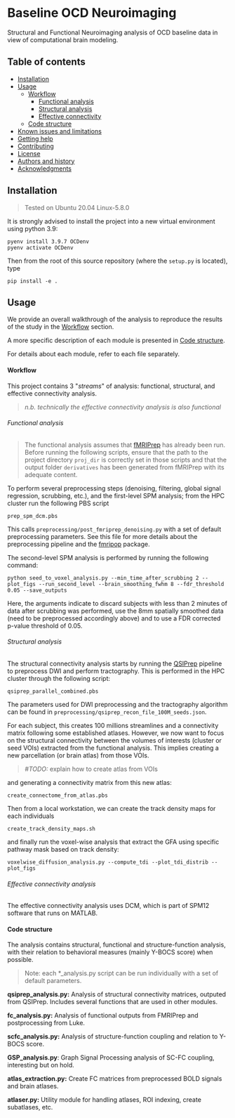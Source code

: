 Baseline OCD Neuroimaging
=========================================
Structural and Functional Neuroimaging analysis of OCD baseline data in view of computational brain modeling.

<!-- dependencies: pybct, h5py, nibabel, nilearn, pandas, scipy, sklearn, statsmodel.
     insert badges instead -->

Table of contents
-----------------
* [Installation](#installation)
* [Usage](#usage)
  - [Workflow](#workflow)
    + [Functional analysis](#functional)
    + [Structural analysis](#structural)
    + [Effective connectivity](#effective)
  - [Code structure](#code)
* [Known issues and limitations](#known-issues-and-limitations)
* [Getting help](#getting-help)
* [Contributing](#contributing)
* [License](#license)
* [Authors and history](#authors-and-history)
* [Acknowledgments](#acknowledgments)

Installation
------------
> Tested on Ubuntu 20.04
> Linux-5.8.0

It is strongly advised to install the project into a new virtual environment using python 3.9:

    pyenv install 3.9.7 OCDenv
    pyenv activate OCDenv

Then from the root of this source repository (where the `setup.py` is located), type

    pip install -e .


Usage
-----

We provide an overall walkthrough of the analysis to reproduce the results of the study in the [Workflow](#workflow) section.

A more specific description of each module is presented in [Code structure](#code).

For details about each module, refer to each file separately.

#### Workflow

This project contains 3 "*streams*" of analysis: functional, structural, and effective connectivity analysis.
> _n.b. technically the effective connectivity analysis is also functional_

###### Functional analysis
> The functional analysis assumes that [fMRIPrep](https://github.com/nipreps/fmriprep) has already been run. Before running the following scripts, ensure that the path to the project directory `proj_dir` is correctly set in those scripts and that the output folder `derivatives` has been generated from fMRIPrep with its adequate content.

To perform several preprocessing steps (denoising, filtering, global signal regression, scrubbing, etc.), and the first-level SPM analysis; from the HPC cluster run the following PBS script

    prep_spm_dcm.pbs

This calls `preprocessing/post_fmriprep_denoising.py` with a set of default preprocessing parameters. See this file for more details about the preprocessing pipeline and the [fmripop](https://github.com/brain-modelling-group/fmripop) package.

The second-level SPM analysis is performed by running the following command:

    python seed_to_voxel_analysis.py --min_time_after_scrubbing 2 --plot_figs --run_second_level --brain_smoothing_fwhm 8 --fdr_threshold 0.05 --save_outputs

Here, the arguments indicate to discard subjects with less than 2 minutes of data after scrubbing was performed, use the 8mm spatially smoothed data (need to be preprocessed accordingly above) and to use a FDR corrected p-value threshold of 0.05.


###### Structural analysis

The structural connectivity analysis starts by running the [QSIPrep](https://github.com/PennLINC/qsiprep) pipeline to preprocess DWI and perform tractography.
This is performed in the HPC cluster through the following script:

    qsiprep_parallel_combined.pbs

The parameters used for DWI preprocessing and the tractography algorithm can be found in `preprocessing/qsiprep_recon_file_100M_seeds.json`.

For each subject, this creates 100 millions streamlines and a connectivity matrix following some established atlases. However, we now want to focus on the structural connectivity between the volumes of interests (cluster or seed VOIs) extracted from the functional analysis. This implies creating a new parcellation (or brain atlas) from those VOIs.
> _#TODO:_ explain how to create atlas from VOIs

and generating a connectivity matrix from this new atlas:

    create_connectome_from_atlas.pbs

Then from a local workstation, we can create the track density maps for each individuals

    create_track_density_maps.sh

and finally run the voxel-wise analysis that extract the GFA using specific pathway mask based on track density:

    voxelwise_diffusion_analysis.py --compute_tdi --plot_tdi_distrib --plot_figs


###### Effective connectivity analysis

The effective connectivity analysis uses DCM, which is part of SPM12 software that runs on MATLAB.



#### Code structure

The analysis contains structural, functional and structure-function analysis, with their relation to behavioral measures (mainly Y-BOCS score) when possible.

> Note: each *_analysis.py script can be run individually with a set of default parameters.

**qsiprep_analysis.py:** Analysis of structural connectivity matrices, outputed from QSIPrep. Includes several functions that are used in other modules.

**fc_analysis.py:** Analysis of functional outputs from FMRIPrep and postprocessing from Luke.

**scfc_analysis.py:** Analysis of structure-function coupling and relation to Y-BOCS score.

**GSP_analysis.py**: Graph Signal Processing analysis of SC-FC coupling, interesting but on hold.

**atlas_extraction.py:** Create FC matrices from preprocessed BOLD signals and brain atlases.

**atlaser.py:** Utility module for handling atlases, ROI indexing, create subatlases, etc.
